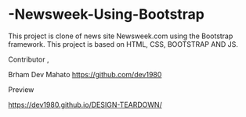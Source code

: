 # -Newsweek-Using-Bootstrap
This project is clone of news site Newsweek.com using the Bootstrap framework.
This project is based on HTML, CSS, BOOTSTRAP AND JS.

Contributor ,

Brham Dev Mahato https://github.com/dev1980



Preview

https://dev1980.github.io/DESIGN-TEARDOWN/
